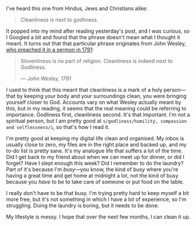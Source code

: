 I've heard this one from Hindus, Jews and Christians alike:

> Cleanliness is next to godliness.

It popped into my mind after reading yesterday's post, and I was curious, so I Googled a bit and found that the phrase doesn't mean what I thought it meant. It turns out that that particular phrase originates from John Wesley, [who preached it in a sermon in 1791][Question: "Is cleanliness next to godliness?"]:

> Slovenliness is no part of religion. Cleanliness is indeed next to Godliness.
>
> <cite>— John Wesley, 1791</cite>

[Question: "Is cleanliness next to godliness?"]: http://www.gotquestions.org/cleanliness-next-godliness.html

I used to think that this meant that cleanliness is a mark of a holy person—that by keeping your body and your surroundings clean, you were bringing yourself closer to God. Accounts vary on what Wesley actually meant by this, but in my reading, it seems that the real meaning could be referring to importance. Godliness first, cleanliness second. It's that important. I'm not a spiritual person, but I am pretty good at `s/godliness/humility, compassion and selflessness/i`, so that's how I read it.

I'm pretty good at keeping my digital life clean and organised. My inbox is usually close to zero, my files are in the right place and backed up, and my to-do list is pretty sane. It's my analogue life that suffers a lot of the time. Did I get back to my friend about when we can meet up for dinner, or did I forget? Have I slept enough this week? Did I remember to do the laundry? Part of it's because I'm *busy*—you know, the kind of busy where you're having a great time and get home at midnight a lot, not the kind of busy because you *have* to be to take care of someone or put food on the table.

I really don't have to be that busy. I'm trying pretty hard to keep myself a bit more free, but it's not something in which I have a lot of experience, so I'm struggling. Doing the laundry is boring, but it needs to be done.

My lifestyle is messy. I hope that over the next few months, I can clean it up.
